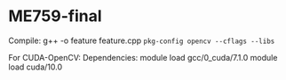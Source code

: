 # ME759-final

Compile:
g++ -o feature feature.cpp `pkg-config opencv --cflags --libs`


For CUDA-OpenCV:
Dependencies:
module load gcc/0_cuda/7.1.0
module load cuda/10.0

